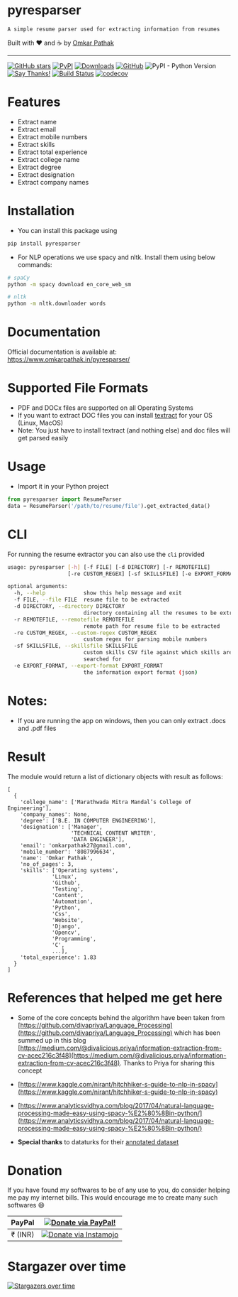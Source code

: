 # pyresparser

```
A simple resume parser used for extracting information from resumes
```

Built with ❤︎ and :coffee: by  [Omkar Pathak](https://github.com/OmkarPathak)

---

[![GitHub stars](https://img.shields.io/github/stars/OmkarPathak/pyresparser.svg)](https://github.com/OmkarPathak/pyresparser/stargazers)
[![PyPI](https://img.shields.io/pypi/v/pyresparser.svg)](https://pypi.org/project/pyresparser/)
[![Downloads](https://pepy.tech/badge/pyresparser)](https://pepy.tech/project/pyresparser)
[![GitHub](https://img.shields.io/github/license/omkarpathak/pyresparser.svg)](https://github.com/OmkarPathak/pyresparser/blob/master/LICENSE) ![PyPI - Python Version](https://img.shields.io/pypi/pyversions/Django.svg) [![Say Thanks!](https://img.shields.io/badge/Say%20Thanks-:D-1EAEDB.svg)](https://saythanks.io/to/omkarpathak27@gmail.com)
[![Build Status](https://travis-ci.com/OmkarPathak/pyresparser.svg?branch=master)](https://travis-ci.com/OmkarPathak/pyresparser)
[![codecov](https://codecov.io/gh/OmkarPathak/pyresparser/branch/master/graph/badge.svg)](https://codecov.io/gh/OmkarPathak/pyresparser)

# Features

- Extract name
- Extract email
- Extract mobile numbers
- Extract skills
- Extract total experience
- Extract college name
- Extract degree
- Extract designation
- Extract company names

# Installation

- You can install this package using

```bash
pip install pyresparser
```

- For NLP operations we use spacy and nltk. Install them using below commands:

```bash
# spaCy
python -m spacy download en_core_web_sm

# nltk
python -m nltk.downloader words
```

# Documentation

Official documentation is available at: https://www.omkarpathak.in/pyresparser/

# Supported File Formats

- PDF and DOCx files are supported on all Operating Systems
- If you want to extract DOC files you can install [textract](https://textract.readthedocs.io/en/stable/installation.html) for your OS (Linux, MacOS)
- Note: You just have to install textract (and nothing else) and doc files will get parsed easily

# Usage

- Import it in your Python project

```python
from pyresparser import ResumeParser
data = ResumeParser('/path/to/resume/file').get_extracted_data()
```

# CLI

For running the resume extractor you can also use the `cli` provided

```bash
usage: pyresparser [-h] [-f FILE] [-d DIRECTORY] [-r REMOTEFILE]
                   [-re CUSTOM_REGEX] [-sf SKILLSFILE] [-e EXPORT_FORMAT]

optional arguments:
  -h, --help            show this help message and exit
  -f FILE, --file FILE  resume file to be extracted
  -d DIRECTORY, --directory DIRECTORY
                        directory containing all the resumes to be extracted
  -r REMOTEFILE, --remotefile REMOTEFILE
                        remote path for resume file to be extracted
  -re CUSTOM_REGEX, --custom-regex CUSTOM_REGEX
                        custom regex for parsing mobile numbers
  -sf SKILLSFILE, --skillsfile SKILLSFILE
                        custom skills CSV file against which skills are
                        searched for
  -e EXPORT_FORMAT, --export-format EXPORT_FORMAT
                        the information export format (json)
```

# Notes:

- If you are running the app on windows, then you can only extract .docs and .pdf files

# Result

The module would return a list of dictionary objects with result as follows:

```
[
  {
    'college_name': ['Marathwada Mitra Mandal’s College of Engineering'],
    'company_names': None,
    'degree': ['B.E. IN COMPUTER ENGINEERING'],
    'designation': ['Manager',
                    'TECHNICAL CONTENT WRITER',
                    'DATA ENGINEER'],
    'email': 'omkarpathak27@gmail.com',
    'mobile_number': '8087996634',
    'name': 'Omkar Pathak',
    'no_of_pages': 3,
    'skills': ['Operating systems',
              'Linux',
              'Github',
              'Testing',
              'Content',
              'Automation',
              'Python',
              'Css',
              'Website',
              'Django',
              'Opencv',
              'Programming',
              'C',
              ...],
    'total_experience': 1.83
  }
]
```

# References that helped me get here

- Some of the core concepts behind the algorithm have been taken from [https://github.com/divapriya/Language_Processing](https://github.com/divapriya/Language_Processing) which has been summed up in this blog [https://medium.com/@divalicious.priya/information-extraction-from-cv-acec216c3f48](https://medium.com/@divalicious.priya/information-extraction-from-cv-acec216c3f48). Thanks to Priya for sharing this concept

- [https://www.kaggle.com/nirant/hitchhiker-s-guide-to-nlp-in-spacy](https://www.kaggle.com/nirant/hitchhiker-s-guide-to-nlp-in-spacy)

- [https://www.analyticsvidhya.com/blog/2017/04/natural-language-processing-made-easy-using-spacy-%E2%80%8Bin-python/](https://www.analyticsvidhya.com/blog/2017/04/natural-language-processing-made-easy-using-spacy-%E2%80%8Bin-python/)

- **Special thanks** to dataturks for their [annotated dataset](https://dataturks.com/blog/named-entity-recognition-in-resumes.php)

# Donation

If you have found my softwares to be of any use to you, do consider helping me pay my internet bills. This would encourage me to create many such softwares :smile:

| PayPal | <a href="https://paypal.me/omkarpathak27" target="_blank"><img src="https://www.paypalobjects.com/webstatic/mktg/logo/AM_mc_vs_dc_ae.jpg" alt="Donate via PayPal!" title="Donate via PayPal!" /></a> |
|:-------------------------------------------:|:-------------------------------------------------------------:|
| ₹ (INR)  | <a href="https://www.instamojo.com/@omkarpathak/" target="_blank"><img src="https://www.soldermall.com/images/pic-online-payment.jpg" alt="Donate via Instamojo" title="Donate via instamojo" /></a> |

# Stargazer over time
[![Stargazers over time](https://starchart.cc/OmkarPathak/pyresparser.svg)](https://starchart.cc/OmkarPathak/pyresparser)

